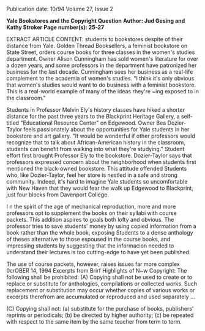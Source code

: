 Publication date: 10/94
Volume 27, Issue 2

**Yale Bookstores and the Copyright Question**
**Author: Jud Gesing and Kathy Stroker**
**Page number(s): 25-27**

EXTRACT ARTICLE CONTENT:
students to bookstores despite of their distance from Yale. Golden 
Thread Booksellers, a feminist bookstore on State Street, orders 
course books for three classes in the women's studies department. 
Owner Alison Cunningham has sold women's literature for over a 
dozen years, and some professors in the department have patronized 
her business for the last decade. Cunningham sees her business as a 
real-life complement to the academia of women's studies. "I think it's 
only obvious that women's studies would want to do business with a 
feminist bookstore. This is a real-world example of many of the ideas 
rhey're ~ing exposed to in the classroom." 

Students in Professor Melvin Ely's history classes have hiked a 
shorter distance for the past three years to the Blackprint Heritage 
Gallery, a self-titled "Educational Resource Center" on Edgewood. 
Owner Bea Dozier-Taylor feels passionately about the opportunities 
for Yale students in her bookstore and art gallery. "It would be 
wonderful if other professors would recognize that to talk about 
African-American history in the classroom, students can benefit from 
walking into what they're studying." Student effort first brought 
Professor Ely to the bookstore. Dozier-Taylor says that professors 
expressed concern about the neighborhood when students first 
mentioned the black-owned bookstore. This attitude offended 
Students who, like Dozier-Taylor, feel her store is nestled in a safe and 
strong community. Indeed, it's hard to imagine Yale students so 
uncomfortable with New Haven that they would fear the walk up 
Edgewood to Blackprint, just four blocks from Davenport College. 

I
n the spirit of the age of mechanical reproduction, more and more 
professors opt to supplement the books on their syllabi with 
course packets. This addition aspires to goals both lofty and 
obvious. The professor tries to save students' money by using copied 
information from a book rather than the whole book, exposing 
Students to a dense anthology of theses alternative to those espoused 
in the course books, and impressing students by suggesting that the 
informacion needed to understand their lectures is too cutting-edge 
to have yet been published. 

The use of course packets, however, raises issues far more complex 
0crOBER 14, 1994 
Excerpts from Brirf Highlights of N~w Copyright: 
The following shall be prohibited: 
(A) Copying shall not be used to create or to replace or 
substitute for anthologies, compilations or collected 
works. Such replacement or substitution may occur 
whether copies of various works or excerpts therefrom are 
accumulated or reproduced and used separately ... 

(C) Copying shall not: 
(a) substitute for the purchase of books, 
publishers' reprints or periodicals; 
(b) be directed by higher authority; 
(c) be repeated with respect to the same item by 
the same teacher from term to term.